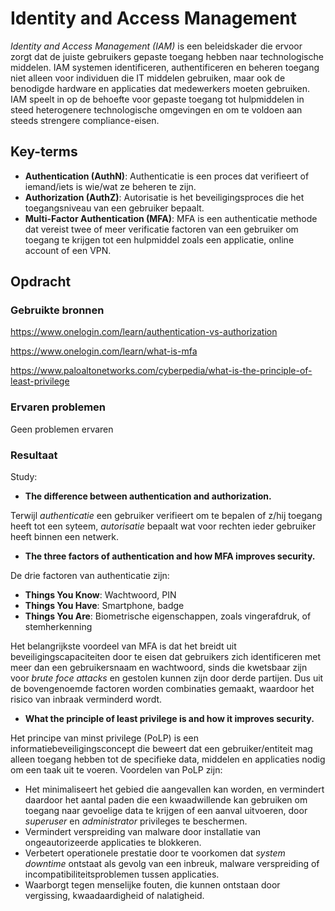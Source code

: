 # Identity and Access Management
_Identity and Access Management (IAM)_ is een beleidskader die ervoor zorgt dat de juiste gebruikers gepaste toegang hebben naar technologische middelen. IAM systemen identificeren, authentificeren en beheren toegang niet alleen voor individuen die IT middelen gebruiken, maar ook de benodigde hardware en applicaties dat medewerkers moeten gebruiken. IAM speelt in op de behoefte voor gepaste toegang tot hulpmiddelen in steed heterogenere technologische omgevingen en om te voldoen aan steeds strengere compliance-eisen.

## Key-terms

- **Authentication (AuthN)**: Authenticatie is een proces dat verifieert of iemand/iets is wie/wat ze beheren te zijn. 
- **Authorization (AuthZ)**: Autorisatie is het beveiligingsproces die het toegangsniveau van een gebruiker bepaalt. 
- **Multi-Factor Authentication (MFA)**: MFA is een authenticatie methode dat vereist twee of meer verificatie factoren van een gebruiker om toegang te krijgen tot een hulpmiddel zoals een applicatie, online account of een VPN. 

## Opdracht
### Gebruikte bronnen

https://www.onelogin.com/learn/authentication-vs-authorization

https://www.onelogin.com/learn/what-is-mfa

https://www.paloaltonetworks.com/cyberpedia/what-is-the-principle-of-least-privilege

### Ervaren problemen
Geen problemen ervaren

### Resultaat
Study:
- **The difference between authentication and authorization.**

Terwijl _authenticatie_ een gebruiker verifieert om te bepalen of z/hij toegang heeft tot een syteem, _autorisatie_ bepaalt wat voor rechten ieder gebruiker heeft binnen een netwerk.



- **The three factors of authentication and how MFA improves security.**

De drie factoren van authenticatie zijn:

- **Things You Know**: Wachtwoord, PIN
- **Things You Have**: Smartphone, badge
- **Things You Are**: Biometrische eigenschappen, zoals vingerafdruk, of stemherkenning

Het belangrijkste voordeel van MFA is dat het breidt uit beveiligingscapaciteiten door te eisen dat gebruikers zich identificeren met meer dan een gebruikersnaam en wachtwoord, sinds die kwetsbaar zijn voor _brute foce attacks_ en gestolen kunnen zijn door derde partijen. Dus uit de bovengenoemde factoren worden combinaties gemaakt, waardoor het risico van inbraak verminderd wordt.

- **What the principle of least privilege is and how it improves security.**

Het principe van minst privilege (PoLP) is een informatiebeveiligingsconcept die beweert dat een gebruiker/entiteit mag alleen toegang hebben tot de specifieke data, middelen en applicaties nodig om een taak uit te voeren. Voordelen van PoLP zijn:

- Het minimaliseert het gebied die aangevallen kan worden, en vermindert daardoor het aantal paden die een kwaadwillende kan gebruiken om toegang naar gevoelige data te krijgen of een aanval uitvoeren, door _superuser_ en _administrator_ privileges te beschermen.
- Vermindert verspreiding van malware door installatie van ongeautorizeerde applicaties te blokkeren. 
- Verbetert operationele prestatie door te voorkomen dat _system downtime_ ontstaat als gevolg van een inbreuk, malware verspreiding of incompatibiliteitsproblemen tussen applicaties.
- Waarborgt tegen menselijke fouten, die kunnen ontstaan door vergissing, kwaadaardigheid of nalatigheid.
